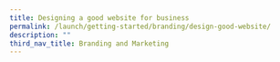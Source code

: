 ```yaml
---
title: Designing a good website for business
permalink: /launch/getting-started/branding/design-good-website/
description: ""
third_nav_title: Branding and Marketing
---
```

